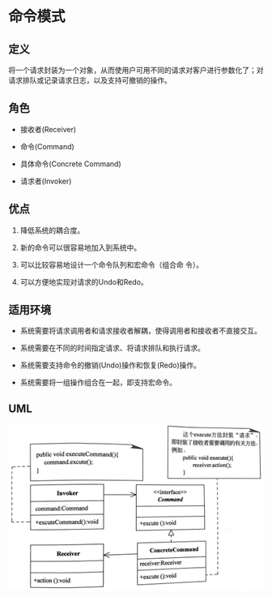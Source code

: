 # 命令模式

## 定义

将一个请求封装为一个对象，从而使用户可用不同的请求对客户进行参数化了；对请求排队或记录请求日志，以及支持可撤销的操作。

## 角色

- 接收者(Receiver)

- 命令(Command)

- 具体命令(Concrete Command)

- 请求者(Invoker)

## 优点

1. 降低系统的耦合度。

2. 新的命令可以很容易地加入到系统中。

3. 可以比较容易地设计一个命令队列和宏命令（组合命 令）。

4. 可以方便地实现对请求的Undo和Redo。

## 适用环境

- 系统需要将请求调用者和请求接收者解耦，使得调用者和接收者不直接交互。

- 系统需要在不同的时间指定请求、将请求排队和执行请求。

- 系统需要支持命令的撤销(Undo)操作和恢复(Redo)操作。

- 系统需要将一组操作组合在一起，即支持宏命令。

## UML
![](img/95d5a01e-d3c6-42be-99a9-52bfaed0b8d2-1215388.png)